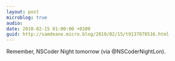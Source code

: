 ```yaml
---
layout: post
microblog: true
audio: 
date: 2010-02-15 01:00:00 +0100
guid: http://samdeane.micro.blog/2010/02/15/t9137878516.html
---
```

Remember, NSCoder Night tomorrow (via @NSCoderNightLon).
